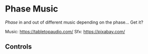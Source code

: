# Phase Music

*Phase* in and out of different music depending on the phase... Get it?

Music: https://tabletopaudio.com/
Sfx: https://pixabay.com/

## Controls


